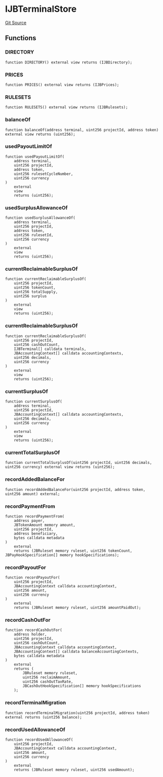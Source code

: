# IJBTerminalStore
[Git Source](https://github.com/Bananapus/nana-core/blob/1fb5688d98a7c6e49f86f6a7e868a61ef4c2409a/src/interfaces/IJBTerminalStore.sol)


## Functions
### DIRECTORY


```solidity
function DIRECTORY() external view returns (IJBDirectory);
```

### PRICES


```solidity
function PRICES() external view returns (IJBPrices);
```

### RULESETS


```solidity
function RULESETS() external view returns (IJBRulesets);
```

### balanceOf


```solidity
function balanceOf(address terminal, uint256 projectId, address token) external view returns (uint256);
```

### usedPayoutLimitOf


```solidity
function usedPayoutLimitOf(
    address terminal,
    uint256 projectId,
    address token,
    uint256 rulesetCycleNumber,
    uint256 currency
)
    external
    view
    returns (uint256);
```

### usedSurplusAllowanceOf


```solidity
function usedSurplusAllowanceOf(
    address terminal,
    uint256 projectId,
    address token,
    uint256 rulesetId,
    uint256 currency
)
    external
    view
    returns (uint256);
```

### currentReclaimableSurplusOf


```solidity
function currentReclaimableSurplusOf(
    uint256 projectId,
    uint256 tokenCount,
    uint256 totalSupply,
    uint256 surplus
)
    external
    view
    returns (uint256);
```

### currentReclaimableSurplusOf


```solidity
function currentReclaimableSurplusOf(
    uint256 projectId,
    uint256 cashOutCount,
    IJBTerminal[] calldata terminals,
    JBAccountingContext[] calldata accountingContexts,
    uint256 decimals,
    uint256 currency
)
    external
    view
    returns (uint256);
```

### currentSurplusOf


```solidity
function currentSurplusOf(
    address terminal,
    uint256 projectId,
    JBAccountingContext[] calldata accountingContexts,
    uint256 decimals,
    uint256 currency
)
    external
    view
    returns (uint256);
```

### currentTotalSurplusOf


```solidity
function currentTotalSurplusOf(uint256 projectId, uint256 decimals, uint256 currency) external view returns (uint256);
```

### recordAddedBalanceFor


```solidity
function recordAddedBalanceFor(uint256 projectId, address token, uint256 amount) external;
```

### recordPaymentFrom


```solidity
function recordPaymentFrom(
    address payer,
    JBTokenAmount memory amount,
    uint256 projectId,
    address beneficiary,
    bytes calldata metadata
)
    external
    returns (JBRuleset memory ruleset, uint256 tokenCount, JBPayHookSpecification[] memory hookSpecifications);
```

### recordPayoutFor


```solidity
function recordPayoutFor(
    uint256 projectId,
    JBAccountingContext calldata accountingContext,
    uint256 amount,
    uint256 currency
)
    external
    returns (JBRuleset memory ruleset, uint256 amountPaidOut);
```

### recordCashOutFor


```solidity
function recordCashOutFor(
    address holder,
    uint256 projectId,
    uint256 cashOutCount,
    JBAccountingContext calldata accountingContext,
    JBAccountingContext[] calldata balanceAccountingContexts,
    bytes calldata metadata
)
    external
    returns (
        JBRuleset memory ruleset,
        uint256 reclaimAmount,
        uint256 cashOutTaxRate,
        JBCashOutHookSpecification[] memory hookSpecifications
    );
```

### recordTerminalMigration


```solidity
function recordTerminalMigration(uint256 projectId, address token) external returns (uint256 balance);
```

### recordUsedAllowanceOf


```solidity
function recordUsedAllowanceOf(
    uint256 projectId,
    JBAccountingContext calldata accountingContext,
    uint256 amount,
    uint256 currency
)
    external
    returns (JBRuleset memory ruleset, uint256 usedAmount);
```


